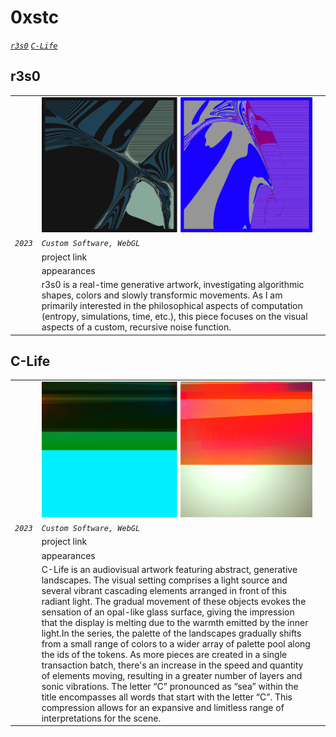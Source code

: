 # 0xstc

[_`r3s0`_](#r3s0) 
[_`C-Life`_](#C-Life) 


## r3s0
| | | |
| ---- | ---- | ---- |
||![](assets/user/r3s0-duo.png)|
|_`2023`_| _`Custom Software, WebGL`_||
| |project link | |
| |appearances | |
||r3s0 is a real-time generative artwork, investigating algorithmic shapes, colors and slowly transformic movements. As I am primarily interested in the philosophical aspects of computation (entropy, simulations, time, etc.), this piece focuses on the visual aspects of a custom, recursive noise function.||

## C-Life
| | | |
| ---- | ---- | ---- |
||![](assets/user/c-Life-duo.png)|
|_`2023`_| _`Custom Software, WebGL`_||
| |project link | |
| |appearances | |
||C-Life is an audiovisual artwork featuring abstract, generative landscapes. The visual setting comprises a light source and several vibrant cascading elements arranged in front of this radiant light. The gradual movement of these objects evokes the sensation of an opal-like glass surface, giving the impression that the display is melting due to the warmth emitted by the inner light.In the series, the palette of the landscapes gradually shifts from a small range of colors to a wider array of palette pool along the ids of the tokens. As more pieces are created in a single transaction batch, there's an increase in the speed and quantity of elements moving, resulting in a greater number of layers and sonic vibrations. The letter “C” pronounced as “sea” within the title encompasses all words that start with the letter “C”. This compression allows for an expansive and limitless range of interpretations for the scene.||



